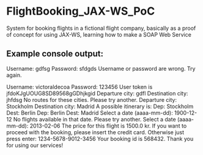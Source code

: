 FlightBooking_JAX-WS_PoC
========================

System for booking flights in a fictional flight company, basically as a proof of concept for using JAX-WS, learning how to make a SOAP Web Service

Example console output:
-----------------------
Username: gdfsg
Password: sfdgds
Username or password are wrong. Try again.

Username: victoraldecoa
Password: 123456
User token is jfdoKJgUOUG8SD89568gGDhjkgid
Departure city: gdfl
Destination city: jhfdsg
No routes for these cities. Please try another.
Departure city: Stockholm
Destination city: Madrid
A possible itinerary is:
    Dep: Stockholm    Dest: Berlin
    Dep: Berlin    Dest: Madrid
Select a date (aaaa-mm-dd): 1900-12-12
No flights available in that date. Please try another.
Select a date (aaaa-mm-dd): 2013-02-06
The price for this flight is 1500.0 kr.
If you want to proceed with the booking, please insert the credit card. Otherwise just press enter: 1234-5678-9012-3456
Your booking id is 568432.
Thank you for using our services!